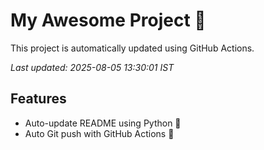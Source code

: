 # My Awesome Project 🚀

This project is automatically updated using GitHub Actions.

_Last updated: 2025-08-05 13:30:01 IST_

## Features
- Auto-update README using Python 🐍
- Auto Git push with GitHub Actions 🤖
